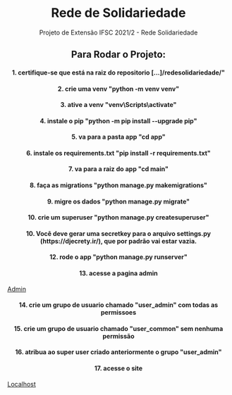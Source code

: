 <h1 align="center">Rede de Solidariedade</h1>
<p></p>
<p></p>
<p></p>
<p align="center">Projeto de Extensão IFSC 2021/2 - Rede Solidariedade</p>
<p></p>
<p></p>
<p></p>
<h2 align="center">Para Rodar o Projeto:</h2>
<p></p>
<p></p>
<p></p>
<h4 align="center">1. certifique-se que está na raiz do repositorio [...]/redesolidariedade/"</h4>
<h4 align="center">2. crie uma venv "python -m venv venv"</h4>
<h4 align="center">3. ative a venv "venv\Scripts\activate"</h4>
<h4 align="center">4. instale o pip "python -m pip install --upgrade pip"</h4>
<h4 align="center">5. va para a pasta app "cd app" </h4>
<h4 align="center">6. instale os requirements.txt "pip install -r requirements.txt"</h4>
<h4 align="center">7. va para a raiz do app "cd main"</h4>
<h4 align="center">8. faça as migrations "python manage.py makemigrations"</h4>
<h4 align="center">9. migre os dados "python manage.py migrate"</h4>
<h4 align="center">10. crie um superuser "python manage.py createsuperuser"</h4>
<h4 align="center">10. Você deve gerar uma secretkey para o arquivo settings.py (https://djecrety.ir/), que por padrão vai estar vazia.
<h4 align="center">12. rode o app "python manage.py runserver"</h4>
<h4 align="center">13. acesse a pagina admin</h4>
<a href='http://127.0.0.1:8000/admin' align="center">Admin</a>
<h4 align="center">14. crie um grupo de usuario chamado "user_admin" com todas as permissoes</h4>
<h4 align="center">15. crie um grupo de usuario chamado "user_common" sem nenhuma permissão</h4>
<h4 align="center">16. atribua ao super user criado anteriormente o grupo "user_admin"</h4>
<h4 align="center">17. acesse o site</h4>
<a href='http://127.0.0.1:8000/' align="center">Localhost</a>
